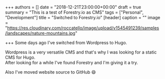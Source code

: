 +++
authors = []
date = "2018-12-21T23:00:00+00:00"
draft = true
summary = "This is a test of Forestry.io as CMS"
tags = ["Personal", "Development"]
title = "Switched to Forestry.io"
[header]
caption = ""
image = "https://res.cloudinary.com/roccatello/image/upload/v1545491239/samples/landscapes/nature-mountains.jpg"

+++
Some days ago I've switched from Wordpress to Hugo.

Wordpress is a very versatile CMS and that's why I was looking for a static CMS for Hugo.  
After looking for a while I've found Forestry and I'm giving it a try.

Also I've moved website source to GitHub :smile: